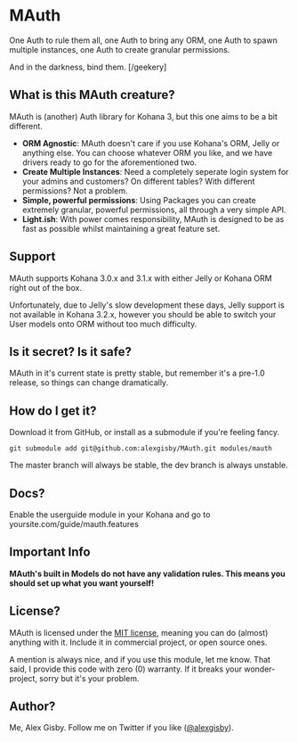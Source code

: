 # MAuth

One Auth to rule them all, one Auth to bring any ORM, one Auth to spawn multiple instances, one Auth to create granular permissions.

And in the darkness, bind them. [/geekery]

## What is this MAuth creature?

MAuth is (another) Auth library for Kohana 3, but this one aims to be a bit different.

- **ORM Agnostic**: MAuth doesn't care if you use Kohana's ORM, Jelly or anything else. You can choose whatever ORM you like, and we have drivers ready to go for the aforementioned two.
- **Create Multiple Instances**: Need a completely seperate login system for your admins and customers? On different tables? With different permissions? Not a problem.
- **Simple, powerful permissions**: Using Packages you can create extremely granular, powerful permissions, all through a very simple API.
- **Light.ish**: With power comes responsibility, MAuth is designed to be as fast as possible whilst maintaining a great feature set.

## Support

MAuth supports Kohana 3.0.x and 3.1.x with either Jelly or Kohana ORM right out of the box.

Unfortunately, due to Jelly's slow development these days, Jelly support is not available in Kohana 3.2.x, however you should be able to switch your User models onto ORM without too much difficulty.

## Is it secret? Is it safe?

MAuth in it's current state is pretty stable, but remember it's a pre-1.0 release, so things can change dramatically.

## How do I get it?

Download it from GitHub, or install as a submodule if you're feeling fancy.
	
	git submodule add git@github.com:alexgisby/MAuth.git modules/mauth
	
The master branch will always be stable, the dev branch is always unstable.

## Docs?

Enable the userguide module in your Kohana and go to yoursite.com/guide/mauth.features

## Important Info

**MAuth's built in Models do not have any validation rules. This means you should set up what you want yourself!**

## License?

MAuth is licensed under the [MIT license](http://www.opensource.org/licenses/mit-license.php), meaning you can do (almost) anything with it. Include it in commercial project, or open source ones.

A mention is always nice, and if you use this module, let me know. That said, I provide this code with zero (0) warranty. If it breaks your wonder-project, sorry but it's your problem.

## Author?

Me, Alex Gisby. Follow me on Twitter if you like ([@alexgisby](http://twitter.com/alexgisby)).